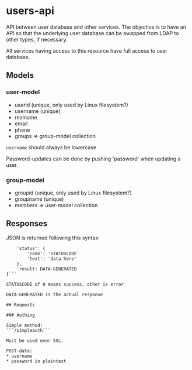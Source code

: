 users-api
=========

API between user database and other services. The objective is to have an API
so that the underlying user database can be swapped from LDAP to other types,
if necessary.

All services having access to this resource have full access to user database.

## Models

### user-model

* userid (unique, only used by Linux filesystem?)
* username (unique)
* realname
* email
* phone
* groups => group-model collection

```username``` should always be lowercase

Password-updates can be done by pushing 'password' when updating a user.

### group-model

* groupid (unique, only used by Linux filesystem?)
* groupname (unique)
* members => user-model collection

## Responses

JSON is returned following this syntax:
```{
	'status': {
		'code': 'STATUSCODE'
		'text': 'data here'
	},
	'result: DATA-GENERATED
}```

STATUSCODE of 0 means success, other is error

DATA-GENERATED is the actual response

## Requests

### Authing

Simple method:
```/simpleauth```

Must be used over SSL.

POST-data:
* username
* password in plaintext